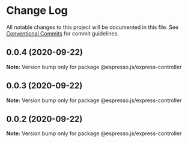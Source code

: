 # Change Log

All notable changes to this project will be documented in this file.
See [Conventional Commits](https://conventionalcommits.org) for commit guidelines.

## 0.0.4 (2020-09-22)

**Note:** Version bump only for package @espresso.js/express-controller





## 0.0.3 (2020-09-22)

**Note:** Version bump only for package @espresso.js/express-controller





## 0.0.2 (2020-09-22)

**Note:** Version bump only for package @espresso.js/express-controller
